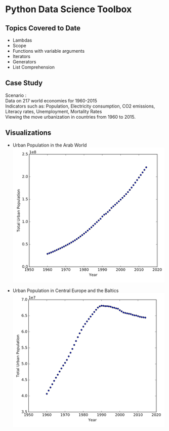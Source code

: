 # Python Data Science Toolbox

## Topics Covered to Date

- Lambdas
- Scope
- Functions with variable arguments
- Iterators 
- Generators
- List Comprehension

## Case Study

Scenario :  
Data on 217 world economies for 1960-2015  
Indicators such as: Population, Electricity consumption, CO2 emissions, Literacy rates, Unemployment, Mortality Rates  
Viewing the move urbanization in countries from 1960 to 2015.

## Visualizations 

- Urban Population in the Arab World
!["Visualization of ARB Urban Population"](https://github.com/surfman-k/Data-Scientist-with-Python/blob/master/Python%20Data%20Science%20Toolbox%20Part%202/Screen%20Shot%202019-01-11%20at%204.09.18%20PM.png?raw=true)

- Urban Population in Central Europe and the Baltics
!["Visualization of CEB Urban Population"](https://github.com/surfman-k/Data-Scientist-with-Python/blob/master/Python%20Data%20Science%20Toolbox%20Part%202/Screen%20Shot%202019-01-11%20at%204.04.00%20PM.png?raw=true)
